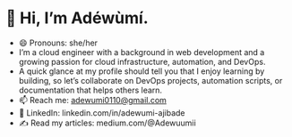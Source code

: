 # 👋 Hi, I’m Adéwùmí.
- 😄 Pronouns: she/her
- I’m a cloud engineer with a background in web development and a growing passion for cloud infrastructure, automation, and DevOps.
- A quick glance at my profile should tell you that I enjoy learning by building, so let’s collaborate on DevOps projects, automation scripts, or documentation that helps others learn.
- 📫 Reach me: adewumi0110@gmail.com
- 💼 LinkedIn: linkedin.com/in/adewumi-ajibade
- ✍️ Read my articles: medium.com/@Adewuumii

  

<!---
Adewuumii/Adewuumii is a ✨ special ✨ repository because its `README.md` (this file) appears on your GitHub profile.
You can click the Preview link to take a look at your changes.
--->
